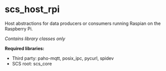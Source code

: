 # scs_host_rpi
Host abstractions for data producers or consumers running Raspian on the Raspberry Pi.

_Contains library classes only_

**Required libraries:** 

* Third party: paho-mqtt, posix_ipc, pycurl, spidev
* SCS root: scs_core
